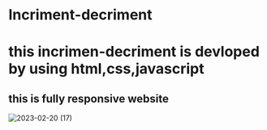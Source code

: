 # Incriment-decriment
<h1>this incrimen-decriment is devloped by using html,css,javascript</h1>
<h2>this is fully responsive website</h2>




![2023-02-20 (17)](https://user-images.githubusercontent.com/125765820/219980011-0edfd6b7-3da6-4936-97c5-a70a46d19878.png)
